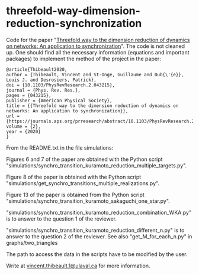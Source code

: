 # threefold-way-dimension-reduction-synchronization
Code for the paper "[Threefold way to the dimension reduction of dynamics on networks: An application to synchronization](https://journals.aps.org/prresearch/abstract/10.1103/PhysRevResearch.2.043215)". The code is not cleaned up. One should find all the necessary information (equations and important packages) to implement the method of the project in the paper:

```
@article{Thibeault2020,
author = {Thibeault, Vincent and St-Onge, Guillaume and Dub{\'{e}}, Louis J. and Desrosiers, Patrick},
doi = {10.1103/PhysRevResearch.2.043215},
journal = {Phys. Rev. Res.},
pages = {043215},
publisher = {American Physical Society},
title = {{Threefold way to the dimension reduction of dynamics on networks: An application to synchronization}},
url = {https://journals.aps.org/prresearch/abstract/10.1103/PhysRevResearch.2.043215},
volume = {2},
year = {2020}
}
```


From the README.txt in the file simulations:

Figures 6 and 7 of the paper are obtained with the Python script "simulations/synchro_transition_kuramoto_reduction_multiple_targets.py".

Figure 8 of the paper is obtained with the Python script "simulations/get_synchro_transitions_multiple_realizations.py".

Figure 13 of the paper is obtained from the Python script "simulations/synchro_transition_kuramoto_sakaguchi_one_star.py".

"simulations/synchro_transition_kuramoto_reduction_combination_WKA.py" is to answer to the question 1 of the reviewer.

"simulations/synchro_transition_kuramoto_reduction_different_n.py" is to answer to the
question 2 of the reviewer. See also "get_M_for_each_n.py" in graphs/two_triangles

The path to access the data in the scripts have to be modified by the user.

Write at vincent.thibeault.1@ulaval.ca for more information.
